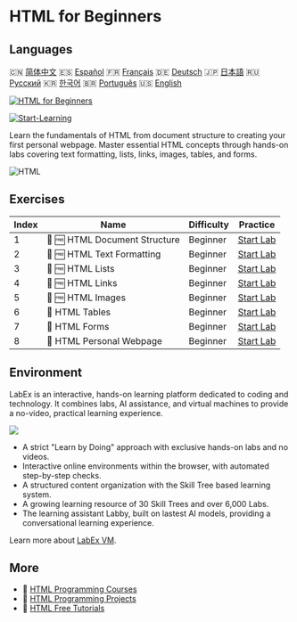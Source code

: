 # HTML for Beginners

## Languages

🇨🇳 [简体中文](README_zh.md) 🇪🇸 [Español](README_es.md) 🇫🇷 [Français](README_fr.md) 🇩🇪 [Deutsch](README_de.md) 🇯🇵 [日本語](README_ja.md) 🇷🇺 [Русский](README_ru.md) 🇰🇷 [한국어](README_ko.md) 🇧🇷 [Português](README_pt.md) 🇺🇸 [English](README.md) 

[![HTML for Beginners](https://cover-creator.labex.io/html-for-beginners.png)](https://labex.io/courses/html-for-beginners)

[![Start-Learning](https://img.shields.io/badge/Start-Learning-whitesmoke?style=for-the-badge)](https://labex.io/courses/html-for-beginners)

Learn the fundamentals of HTML from document structure to creating your first personal webpage. Master essential HTML concepts through hands-on labs covering text formatting, lists, links, images, tables, and forms.

![HTML](https://img.shields.io/badge/HTML-whitesmoke?style=for-the-badge&logo=html)


## Exercises

|   Index | Name                          | Difficulty   | Practice                                                                                               |
|---------|-------------------------------|--------------|--------------------------------------------------------------------------------------------------------|
|       1 | 📖 🆓 HTML Document Structure | Beginner     | <a target='_blank' href='https://labex.io/tutorials/html-html-document-structure-597898'>Start Lab</a> |
|       2 | 📖 🆓 HTML Text Formatting    | Beginner     | <a target='_blank' href='https://labex.io/tutorials/html-html-text-formatting-597904'>Start Lab</a>    |
|       3 | 📖 🆓 HTML Lists              | Beginner     | <a target='_blank' href='https://labex.io/tutorials/html-html-lists-597902'>Start Lab</a>              |
|       4 | 📖 🆓 HTML Links              | Beginner     | <a target='_blank' href='https://labex.io/tutorials/html-html-links-597901'>Start Lab</a>              |
|       5 | 📖 🆓 HTML Images             | Beginner     | <a target='_blank' href='https://labex.io/tutorials/html-html-images-597900'>Start Lab</a>             |
|       6 | 📖  HTML Tables               | Beginner     | <a target='_blank' href='https://labex.io/tutorials/html-html-tables-597903'>Start Lab</a>             |
|       7 | 📖  HTML Forms                | Beginner     | <a target='_blank' href='https://labex.io/tutorials/html-html-forms-597899'>Start Lab</a>              |
|       8 | 📖  HTML Personal Webpage     | Beginner     | <a target='_blank' href='https://labex.io/tutorials/html-html-personal-webpage-597905'>Start Lab</a>   |

## Environment

LabEx is an interactive, hands-on learning platform dedicated to coding and technology. It combines labs, AI assistance, and virtual machines to provide a no-video, practical learning experience.

![](https://tutorial-screenshot.getvm.io/images/vm-1725247253.png)

- A strict "Learn by Doing" approach with exclusive hands-on labs and no videos.
- Interactive online environments within the browser, with automated step-by-step checks.
- A structured content organization with the Skill Tree based learning system.
- A growing learning resource of 30 Skill Trees and over 6,000 Labs.
- The learning assistant Labby, built on lastest AI models, providing a conversational learning experience.

Learn more about [LabEx VM](https://support.labex.io/using-labex/virtual-machine).

## More

- 🔗 [HTML Programming Courses](https://github.com/labex-labs/awesome-programming-courses)
- 🔗 [HTML Programming Projects](https://github.com/labex-labs/awesome-programming-projects)
- 🔗 [HTML Free Tutorials](https://github.com/labex-labs/html-free-tutorials)

